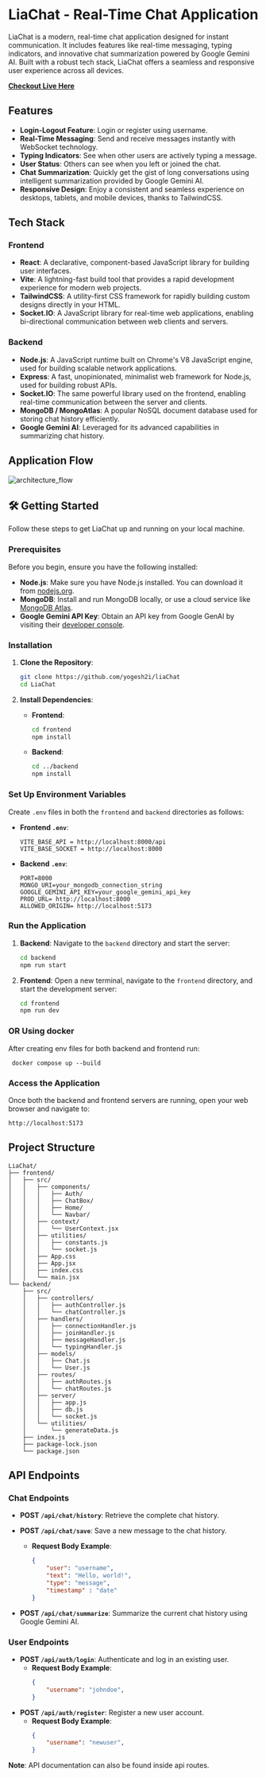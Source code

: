 # LiaChat - Real-Time Chat Application

LiaChat is a modern, real-time chat application designed for instant communication. It includes features like real-time messaging, typing indicators, and innovative chat summarization powered by Google Gemini AI. Built with a robust tech stack, LiaChat offers a seamless and responsive user experience across all devices.

<a href="https://regal-figolla-01a138.netlify.app/">**Checkout Live Here**</a>

##  Features
  * **Login-Logout Feature**: Login or register using username.
  * **Real-Time Messaging**: Send and receive messages instantly with WebSocket technology.
  * **Typing Indicators**: See when other users are actively typing a message.
  * **User Status**: Others can see when you left or joined the chat.
  * **Chat Summarization**: Quickly get the gist of long conversations using intelligent summarization provided by Google Gemini AI.
  * **Responsive Design**: Enjoy a consistent and seamless experience on desktops, tablets, and mobile devices, thanks to TailwindCSS.

## Tech Stack

### Frontend

  * **React**: A declarative, component-based JavaScript library for building user interfaces.
  * **Vite**: A lightning-fast build tool that provides a rapid development experience for modern web projects.
  * **TailwindCSS**: A utility-first CSS framework for rapidly building custom designs directly in your HTML.
  * **Socket.IO**: A JavaScript library for real-time web applications, enabling bi-directional communication between web clients and servers.

### Backend

  * **Node.js**: A JavaScript runtime built on Chrome's V8 JavaScript engine, used for building scalable network applications.
  * **Express**: A fast, unopinionated, minimalist web framework for Node.js, used for building robust APIs.
  * **Socket.IO**: The same powerful library used on the frontend, enabling real-time communication between the server and clients.
  * **MongoDB / MongoAtlas**: A popular NoSQL document database used for storing chat history efficiently.
  * **Google Gemini AI**: Leveraged for its advanced capabilities in summarizing chat history.

## Application Flow

<img src="./architecture-flow.png" alt="architecture_flow"/>

## 🛠️ Getting Started

Follow these steps to get LiaChat up and running on your local machine.

### Prerequisites

Before you begin, ensure you have the following installed:

  * **Node.js**: Make sure you have Node.js installed. You can download it from [nodejs.org](https://nodejs.org/).
  * **MongoDB**: Install and run MongoDB locally, or use a cloud service like [MongoDB Atlas](https://www.mongodb.com/atlas).
  * **Google Gemini API Key**: Obtain an API key from Google GenAI by visiting their [developer console](https://console.cloud.google.com/apis/credentials).

### Installation

1.  **Clone the Repository**:

    ```bash
    git clone https://github.com/yogesh2i/liaChat
    cd LiaChat
    ```

2.  **Install Dependencies**:

      * **Frontend**:
        ```bash
        cd frontend
        npm install
        ```
      * **Backend**:
        ```bash
        cd ../backend
        npm install
        ```

### Set Up Environment Variables

Create `.env` files in both the `frontend` and `backend` directories as follows:

  * **Frontend `.env`**:

    ```
    VITE_BASE_API = http://localhost:8000/api
    VITE_BASE_SOCKET = http://localhost:8000
    ```

  * **Backend `.env`**:

    ```
    PORT=8000
    MONGO_URI=your_mongodb_connection_string
    GOOGLE_GEMINI_API_KEY=your_google_gemini_api_key
    PROD_URL= http://localhost:8000
    ALLOWED_ORIGIN= http://localhost:5173
    ```


### Run the Application

1.  **Backend**:
    Navigate to the `backend` directory and start the server:

    ```bash
    cd backend
    npm run start
    ```

2.  **Frontend**:
    Open a new terminal, navigate to the `frontend` directory, and start the development server:

    ```bash
    cd frontend
    npm run dev
    ```

### OR Using docker 
   After creating env files for both backend and frontend run:
   
   ```
    docker compose up --build
   ```

### Access the Application

Once both the backend and frontend servers are running, open your web browser and navigate to:

```
http://localhost:5173
```

## Project Structure


```
LiaChat/
├── frontend/
│   ├── src/
│   │   ├── components/
│   │   │   ├── Auth/
│   │   │   ├── ChatBox/
│   │   │   ├── Home/
│   │   │   └── Navbar/
│   │   ├── context/
│   │   │   └── UserContext.jsx
│   │   ├── utilities/
│   │   │   ├── constants.js
│   │   │   └── socket.js
│   │   ├── App.css
│   │   ├── App.jsx
│   │   ├── index.css
│   │   └── main.jsx
└── backend/
    ├── src/
    │   ├── controllers/
    │   │   ├── authController.js
    │   │   └── chatController.js
    │   ├── handlers/
    │   │   ├── connectionHandler.js
    │   │   ├── joinHandler.js
    │   │   ├── messageHandler.js
    │   │   └── typingHandler.js
    │   ├── models/
    │   │   ├── Chat.js
    │   │   └── User.js
    │   ├── routes/
    │   │   ├── authRoutes.js
    │   │   └── chatRoutes.js
    │   ├── server/
    │   │   ├── app.js
    │   │   ├── db.js
    │   │   └── socket.js
    │   └── utilities/
    │       └── generateData.js
    ├── index.js
    ├── package-lock.json
    └── package.json
```

##  API Endpoints

### Chat Endpoints

  * **POST `/api/chat/history`**: Retrieve the complete chat history.

  * **POST `/api/chat/save`**: Save a new message to the chat history.
      * **Request Body Example**:
        ```json
        {
            "user": "username",
            "text": "Hello, world!",
            "type": "message",
            "timestamp" : "date"
        }
        ```
  * **POST `/api/chat/summarize`**: Summarize the current chat history using Google Gemini AI.

### User Endpoints

  * **POST `/api/auth/login`**: Authenticate and log in an existing user.
      * **Request Body Example**:
        ```json
        {
            "username": "johndoe",
        }
        ```
  * **POST `/api/auth/register`**: Register a new user account.
      * **Request Body Example**:
        ```json
        {
            "username": "newuser",
        }
        ```

**Note**: API documentation can also be found inside api routes.

